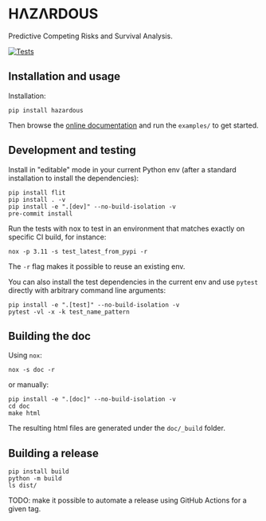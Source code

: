 # HΛZΛRDOUS

Predictive Competing Risks and Survival Analysis.

[![Tests](https://github.com/soda-inria/hazardous/actions/workflows/test.yml/badge.svg)](https://github.com/soda-inria/hazardous/actions/workflows/test.yml)

## Installation and usage

Installation:
```
pip install hazardous
```

Then browse the [online documentation](https://soda-inria.github.io/hazardous/)
and run the `examples/` to get started.

## Development and testing

Install in "editable" mode in your current Python env (after a standard installation to install the dependencies):

```
pip install flit
pip install . -v
pip install -e ".[dev]" --no-build-isolation -v
pre-commit install
```

Run the tests with nox to test in an environment that matches exactly on
specific CI build, for instance:

```
nox -p 3.11 -s test_latest_from_pypi -r
```

The `-r` flag makes it possible to reuse an existing env.

You can also install the test dependencies in the current env and use `pytest`
directly with arbitrary command line arguments:

```
pip install -e ".[test]" --no-build-isolation -v
pytest -vl -x -k test_name_pattern
```

## Building the doc

Using `nox`:

```
nox -s doc -r
```

or manually:

```
pip install -e ".[doc]" --no-build-isolation -v
cd doc
make html
```

The resulting html files are generated under the `doc/_build` folder.

## Building a release

```
pip install build
python -m build
ls dist/
```

TODO: make it possible to automate a release using GitHub Actions for a given tag.

